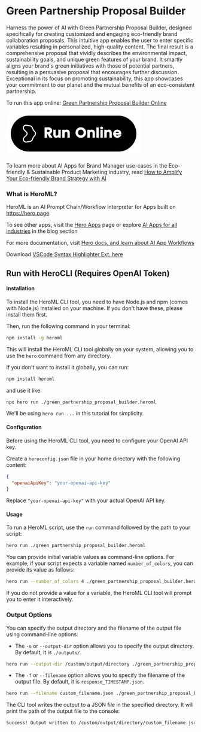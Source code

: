 # Green Partnership Proposal Builder

Harness the power of AI with Green Partnership Proposal Builder, designed specifically for creating customized and engaging eco-friendly brand collaboration proposals. This intuitive app enables the user to enter specific variables resulting in personalized, high-quality content. The final result is a comprehensive proposal that vividly describes the environmental impact, sustainability goals, and unique green features of your brand. It smartly aligns your brand's green initiatives with those of potential partners, resulting in a persuasive proposal that encourages further discussion. Exceptional in its focus on promoting sustainability, this app showcases your commitment to our planet and the mutual benefits of an eco-consistent partnership.

To run this app online: [Green Partnership Proposal Builder Online](https://hero.page/app/green-partnership-proposal-builder-eco-friendly-brand-collaboration-builder/hiv4RRtFqpkV66NM4Ran)

[![Run Green Partnership Proposal Builder Online](/assets/run.svg)](https://hero.page/app/green-partnership-proposal-builder-eco-friendly-brand-collaboration-builder/hiv4RRtFqpkV66NM4Ran)

To learn more about AI Apps for Brand Manager use-cases in the Eco-friendly & Sustainable Product Marketing industry, read [How to Amplify Your Eco-friendly Brand Strategy with AI](https://hero.page/blog/ai/eco-friendly-and-sustainable-product-marketing/how-to-amplify-your-eco-friendly-brand-strategy-with-ai/170848)

### What is HeroML?
HeroML is an AI Prompt Chain/Workflow interpreter for Apps built on https://hero.page 

To see other apps, visit the [Hero Apps](https://hero.page/apps) page or explore [AI Apps for all industries](https://hero.page/blog) in the blog section

For more documentation, visit [Hero docs, and learn about AI App Workflows](https://hero.page/tutorials/introduction-to-heroml)

Download [VSCode Syntax Highlighter Ext. here](https://marketplace.visualstudio.com/items?itemName=hero-page.heroml)

## Run with HeroCLI (Requires OpenAI Token)

#### Installation

To install the HeroML CLI tool, you need to have Node.js and npm (comes with Node.js) installed on your machine. If you don't have these, please install them first. 

Then, run the following command in your terminal:

```bash
npm install -g heroml
```

This will install the HeroML CLI tool globally on your system, allowing you to use the `hero` command from any directory.

If you don't want to install it globally, you can run:

```bash
npm install heroml
```

and use it like:

```bash
npx hero run ./green_partnership_proposal_builder.heroml
```

We'll be using `hero run ...` in this tutorial for simplicity.

#### Configuration

Before using the HeroML CLI tool, you need to configure your OpenAI API key. 

Create a `heroconfig.json` file in your home directory with the following content:

```json
{
  "openaiApiKey": "your-openai-api-key"
}
```

Replace `"your-openai-api-key"` with your actual OpenAI API key.

#### Usage

To run a HeroML script, use the `run` command followed by the path to your script:

```bash
hero run ./green_partnership_proposal_builder.heroml
```

You can provide initial variable values as command-line options. For example, if your script expects a variable named `number_of_colors`, you can provide its value as follows:

```bash
hero run --number_of_colors 4 ./green_partnership_proposal_builder.heroml
```

If you do not provide a value for a variable, the HeroML CLI tool will prompt you to enter it interactively.

### Output Options

You can specify the output directory and the filename of the output file using command-line options:

- The `-o` or `--output-dir` option allows you to specify the output directory. By default, it is `./outputs/`.

```bash
hero run --output-dir /custom/output/directory ./green_partnership_proposal_builder.heroml
```

- The `-f` or `--filename` option allows you to specify the filename of the output file. By default, it is `response_TIMESTAMP.json`.

```bash
hero run --filename custom_filename.json ./green_partnership_proposal_builder.heroml
```

The CLI tool writes the output to a JSON file in the specified directory. It will print the path of the output file to the console:

```bash
Success! Output written to /custom/output/directory/custom_filename.json
```

